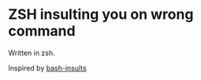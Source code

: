 # ZSH insulting you on wrong command

Written in zsh.

Inspired by [bash-insults](https://github.com/hkbakke/bash-insulter)
